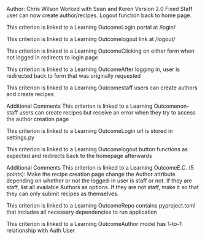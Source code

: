 Author: Chris Wilson
Worked with Sean and Koren
Version 2.0 Fixed Staff user can now create author/recipes. Logout function back to home page.

This criterion is linked to a Learning OutcomeLogin portal at /login/

This criterion is linked to a Learning Outcomelogout link at /logout/

This criterion is linked to a Learning OutcomeClicking on either form when not logged in redirects to login page

This criterion is linked to a Learning OutcomeAfter logging in, user is redirected back to form that was originally requested

This criterion is linked to a Learning Outcomestaff users can create authors and create recipes

Additional Comments
This criterion is linked to a Learning Outcomenon-staff users can create recipes but receive an error when they try to access the author creation page

This criterion is linked to a Learning OutcomeLogin url is stored in settings.py

This criterion is linked to a Learning Outcomelogout button functions as expected and redirects back to the homepage afterwards

Additional Comments
This criterion is linked to a Learning OutcomeE.C. (5 points): Make the recipe creation page change the Author attribute depending on whether or not the logged-in user is staff or not. If they are staff, list all available Authors as options. If they are not staff, make it so that they can only submit recipes as themselves.

This criterion is linked to a Learning OutcomeRepo contains pyproject.toml that includes all necessary dependencies to run application

This criterion is linked to a Learning OutcomeAuthor model has 1-to-1 relationship with Auth User
